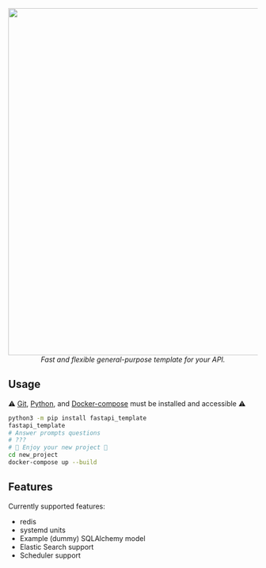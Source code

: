 <div align="center">
<img src="https://raw.githubusercontent.com/s3rius/FastAPI-template/master/images/logo.png" width=700>
<div><i>Fast and flexible general-purpose template for your API.</i></div>
</div>

## Usage
⚠️ [Git](https://git-scm.com/downloads), [Python](https://www.python.org/), and [Docker-compose](https://docs.docker.com/compose/install/) must be installed and accessible ⚠️

```bash
python3 -m pip install fastapi_template
fastapi_template
# Answer prompts questions
# ???
# 🍪 Enjoy your new project 🍪
cd new_project
docker-compose up --build
```

## Features
Currently supported features:
- redis
- systemd units
- Example (dummy) SQLAlchemy model
- Elastic Search support
- Scheduler support